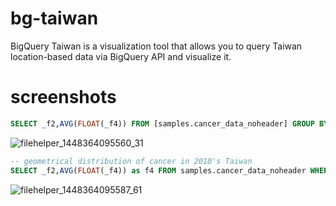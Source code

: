 bg-taiwan
=========

BigQuery Taiwan is a visualization tool that allows you to query Taiwan location-based data via BigQuery API and visualize it.

screenshots
===========

```sql
SELECT _f2,AVG(FLOAT(_f4)) FROM [samples.cancer_data_noheader] GROUP BY _f2 LIMIT 1000;
```

![filehelper_1448364095560_31](https://cloud.githubusercontent.com/assets/374786/11365396/162c3758-92e1-11e5-9efa-23831412379b.png)

```sql
-- geometrical distribution of cancer in 2010's Taiwan
SELECT _f2,AVG(FLOAT(_f4)) as f4 FROM samples.cancer_data_noheader WHERE _f0 = "2010" GROUP BY _f2 ORDER BY f4 LIMIT 25;
```

![filehelper_1448364095587_61](https://cloud.githubusercontent.com/assets/374786/11365395/15223df8-92e1-11e5-8687-8cf3a23a133a.png)
